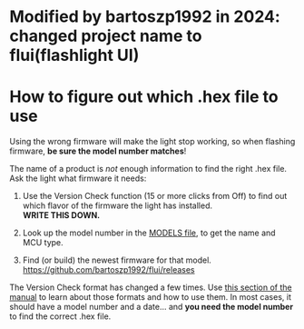 # Modified by bartoszp1992 in 2024: changed project name to flui(flashlight UI)
# How to figure out which .hex file to use

Using the wrong firmware will make the light stop working, so when flashing
firmware, **be sure the model number matches**!

The name of a product is *not* enough information to find the right .hex
file.  Ask the light what firmware it needs:

1. Use the Version Check function (15 or more clicks from Off) to find out
   which flavor of the firmware the light has installed.  
   **WRITE THIS DOWN.**

2. Look up the model number in the [MODELS file](../MODELS),
   to get the name and MCU type.

3. Find (or build) the newest firmware for that model.  
   https://github.com/bartoszp1992/flui/releases

The Version Check format has changed a few times.  Use
[this section of the manual](flui-manual.md#Version_Check_Formats)
to learn about those formats and how to use them.  In most cases, it should
have a model number and a date... and **you need the model number** to find
the correct .hex file.

